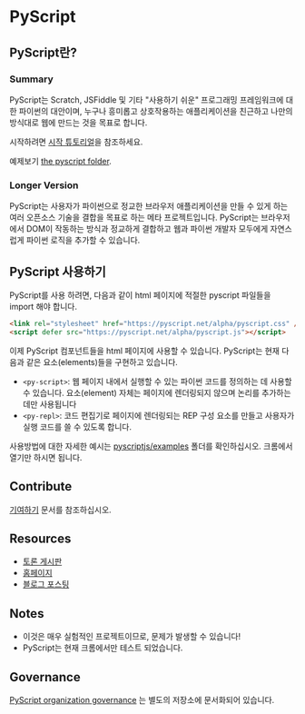 # PyScript

## PyScript란?

### Summary
PyScript는 Scratch, JSFiddle 및 기타 "사용하기 쉬운" 프로그래밍 프레임워크에 대한 파이썬의 대안이며, 누구나 흥미롭고 상호작용하는 애플리케이션을 친근하고 나만의 방식대로 웹에 만드는 것을 목표로 합니다.

시작하려면 [시작 튜토리얼](docs/tutorials/getting-started.md)을 참조하세요.

예제보기 [the pyscript folder](pyscriptjs).

### Longer Version
PyScript는 사용자가 파이썬으로 정교한 브라우저 애플리케이션을 만들 수 있게 하는 여러 오픈소스 기술을 결합을 목표로 하는 메타 프로젝트입니다.
PyScript는 브라우저에서 DOM이 작동하는 방식과 정교하게 결합하고 웹과 파이썬 개발자 모두에게 자연스럽게 파이썬 로직을 추가할 수 있습니다.


## PyScript 사용하기

PyScript를 사용 하려면, 다음과 같이 html 페이지에 적절한 pyscript 파일들을 import 해야 합니다.
```html
<link rel="stylesheet" href="https://pyscript.net/alpha/pyscript.css" />
<script defer src="https://pyscript.net/alpha/pyscript.js"></script>
```
이제 PyScript 컴포넌트들을 html 페이지에 사용할 수 있습니다. PyScript는 현재 다음과 같은 요소(elements)들을 구현하고 있습니다.

* `<py-script>`: 웹 페이지 내에서 실행할 수 있는 파이썬 코드를 정의하는 데 사용할 수 있습니다. 요소(element) 자체는 페이지에 렌더링되지 않으며 논리를 추가하는 데만 사용됩니다
* `<py-repl>`: 코드 편집기로 페이지에 렌더링되는 REP 구성 요소를 만들고 사용자가 실행 코드를 쓸 수 있도록 합니다.

사용방법에 대한 자세한 예시는 [pyscriptjs/examples](pyscriptjs/examples) 폴더를 확인하십시오. 크롬에서 열기만 하시면 됩니다.

## Contribute

[기여하기](CONTRIBUTING.md) 문서를 참조하십시오.

## Resources

* [토론 게시판](https://community.anaconda.cloud/c/tech-topics/pyscript)
* [홈페이지](https://pyscript.net/)
* [블로그 포스팅](https://engineering.anaconda.com/2022/04/welcome-pyscript.html)

## Notes

* 이것은 매우 실험적인 프로젝트이므로, 문제가 발생할 수 있습니다!
* PyScript는 현재 크롬에서만 테스트 되었습니다.

## Governance

[PyScript organization governance](https://github.com/pyscript/governance) 는 별도의 저장소에 문서화되어 있습니다.
